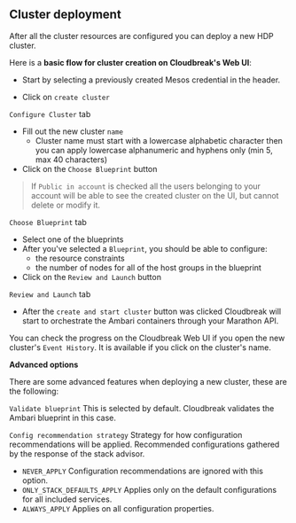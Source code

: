 ## Cluster deployment

After all the cluster resources are configured you can deploy a new HDP cluster.

Here is a **basic flow for cluster creation on Cloudbreak's Web UI**:

 - Start by selecting a previously created Mesos credential in the header.

 - Click on `create cluster`

`Configure Cluster` tab

 - Fill out the new cluster `name`
    - Cluster name must start with a lowercase alphabetic character then you can apply lowercase alphanumeric and 
   hyphens only (min 5, max 40 characters)
 - Click on the `Choose Blueprint` button
>If `Public in account` is checked all the users belonging to your account will be able to see the created cluster on
 the UI, but cannot delete or modify it.

`Choose Blueprint` tab

 - Select one of the blueprints
 - After you've selected a `Blueprint`, you should be able to configure:
    - the resource constraints
    - the number of nodes for all of the host groups in the blueprint
 - Click on the `Review and Launch` button

`Review and Launch` tab

 - After the `create and start cluster` button was clicked Cloudbreak will start to orchestrate the Ambari containers through your Marathon API.

You can check the progress on the Cloudbreak Web UI if you open the new cluster's `Event History`. It is available if you click on the cluster's name.

**Advanced options**

There are some advanced features when deploying a new cluster, these are the following:

`Validate blueprint` This is selected by default. Cloudbreak validates the Ambari blueprint in this case.

`Config recommendation strategy` Strategy for how configuration recommendations will be applied. Recommended 
configurations gathered by the response of the stack advisor. 

* `NEVER_APPLY`               Configuration recommendations are ignored with this option.
* `ONLY_STACK_DEFAULTS_APPLY` Applies only on the default configurations for all included services.
* `ALWAYS_APPLY`              Applies on all configuration properties.
